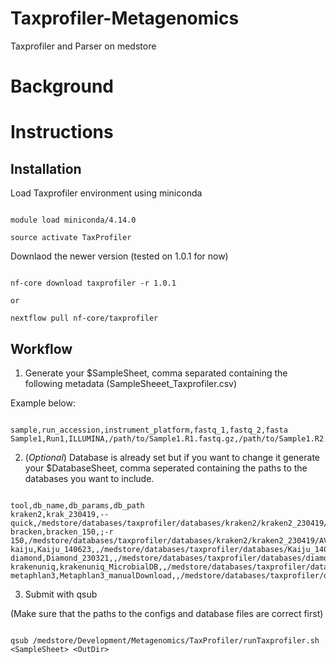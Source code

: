# Taxprofiler-Metagenomics

Taxprofiler and Parser on medstore

# Background



# Instructions


## Installation


Load Taxprofiler environment using miniconda

```

module load miniconda/4.14.0

source activate TaxProfiler

```

Downlaod the newer version (tested on 1.0.1 for now)


```

nf-core download taxprofiler -r 1.0.1

or 

nextflow pull nf-core/taxprofiler

```

## Workflow

1. Generate your $SampleSheet, comma separated containing the following metadata (SampleSheeet_Taxprofiler.csv)

Example below:

```

sample,run_accession,instrument_platform,fastq_1,fastq_2,fasta
Sample1,Run1,ILLUMINA,/path/to/Sample1.R1.fastq.gz,/path/to/Sample1.R2.fastq.gz,

```


2. (*Optional*) Database is already set but if you want to change it generate your $DatabaseSheet, comma seperated containing the paths to the databases you want to include.

```

tool,db_name,db_params,db_path
kraken2,krak_230419,--quick,/medstore/databases/taxprofiler/databases/kraken2/kraken2_230419/AVB
bracken,bracken_150,;-r 150,/medstore/databases/taxprofiler/databases/kraken2/kraken2_230419/AVB
kaiju,Kaiju_140623,,/medstore/databases/taxprofiler/databases/Kaiju_140623/
diamond,Diamond_230321,,/medstore/databases/taxprofiler/databases/diamond/
krakenuniq,krakenuniq_MicrobialDB,,/medstore/databases/taxprofiler/databases/KrakenUniq_MicrobialDB
metaphlan3,Metaphlan3_manualDownload,,/medstore/databases/taxprofiler/databases/Metaphlan3_manualDownload

```

3. Submit with qsub

(Make sure that the paths to the configs and database files are correct first) 


```

qsub /medstore/Development/Metagenomics/TaxProfiler/runTaxprofiler.sh <SampleSheet> <OutDir>

```
